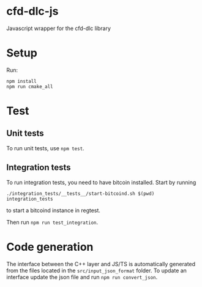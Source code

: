 # cfd-dlc-js

Javascript wrapper for the cfd-dlc library

# Setup

Run:

```
npm install
npm run cmake_all
```

# Test

## Unit tests

To run unit tests, use `npm test`.

## Integration tests

To run integration tests, you need to have bitcoin installed.
Start by running

```
./integration_tests/__tests__/start-bitcoind.sh $(pwd) integration_tests
```

to start a bitcoind instance in regtest.

Then run `npm run test_integration`.

# Code generation

The interface between the C++ layer and JS/TS is automatically generated from the files located in the `src/input_json_format` folder.
To update an interface update the json file and run `npm run convert_json`.
